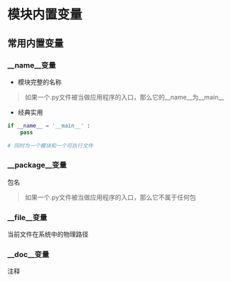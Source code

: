 # 模块内置变量

## 常用内置变量

### __name__变量
* 模块完整的名称
> 如果一个.py文件被当做应用程序的入口，那么它的__name__为__main__
* 经典实用
```python
if __name__ = '__main__' :
    pass
    
# 同时为一个模块和一个可执行文件
```

### __package__变量
包名
> 如果一个.py文件被当做应用程序的入口，那么它不属于任何包

### __file__变量
当前文件在系统中的物理路径

### __doc__变量
注释


<comment-comment/>